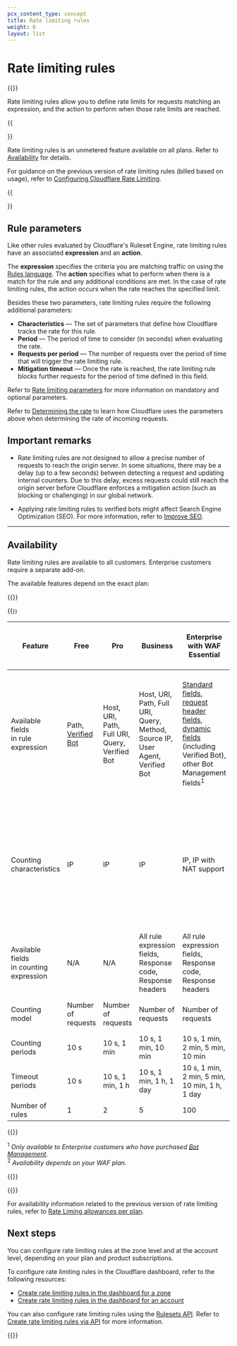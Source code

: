```yaml
---
pcx_content_type: concept
title: Rate limiting rules
weight: 6
layout: list
---
```


# Rate limiting rules

{{<content-column>}}

Rate limiting rules allow you to define rate limits for requests matching an expression, and the action to perform when those rate limits are reached.

{{<Aside type="note">}}

Rate limiting rules is an unmetered feature available on all plans. Refer to [Availability](#availability) for details.

For guidance on the previous version of rate limiting rules (billed based on usage), refer to [Configuring Cloudflare Rate Limiting](https://support.cloudflare.com/hc/articles/115001635128).

{{</Aside>}}

## Rule parameters

Like other rules evaluated by Cloudflare's Ruleset Engine, rate limiting rules have an associated **expression** and an **action**.

The **expression** specifies the criteria you are matching traffic on using the [Rules language](/ruleset-engine/rules-language/). The **action** specifies what to perform when there is a match for the rule and any additional conditions are met. In the case of rate limiting rules, the action occurs when the rate reaches the specified limit.

Besides these two parameters, rate limiting rules require the following additional parameters:

*   **Characteristics** — The set of parameters that define how Cloudflare tracks the rate for this rule.
*   **Period** — The period of time to consider (in seconds) when evaluating the rate.
*   **Requests per period** — The number of requests over the period of time that will trigger the rate limiting rule.
*   **Mitigation timeout** — Once the rate is reached, the rate limiting rule blocks further requests for the period of time defined in this field.

Refer to [Rate limiting parameters](/waf/rate-limiting-rules/parameters/) for more information on mandatory and optional parameters.

Refer to [Determining the rate](/waf/rate-limiting-rules/request-rate/) to learn how Cloudflare uses the parameters above when determining the rate of incoming requests.

## Important remarks

* Rate limiting rules are not designed to allow a precise number of requests to reach the origin server. In some situations, there may be a delay (up to a few seconds) between detecting a request and updating internal counters. Due to this delay, excess requests could still reach the origin server before Cloudflare enforces a mitigation action (such as blocking or challenging) in our global network.

* Applying rate limiting rules to verified bots might affect Search Engine Optimization (SEO). For more information, refer to [Improve SEO](/fundamentals/get-started/task-guides/improve-seo/).

---

## Availability

Rate limiting rules are available to all customers. Enterprise customers require a separate add-on.

The available features depend on the exact plan:

{{</content-column>}}

{{<table-wrap style="font-size: 87%">}}

Feature | Free | Pro | Business | Enterprise with WAF Essential | Enterprise with Advanced Rate Limiting |
---|---|---|---|---|---
Available fields<br/>in rule expression | Path, [Verified Bot](/ruleset-engine/rules-language/fields/#field-cf-bot_management-verified_bot) | Host, URI, Path, Full URI, Query, Verified Bot | Host, URI, Path, Full URI, Query, Method, Source IP, User Agent, Verified Bot | [Standard fields](/ruleset-engine/rules-language/fields/#standard-fields), [request header fields](/ruleset-engine/rules-language/fields/#http-request-header-fields), [dynamic fields](/ruleset-engine/rules-language/fields/#dynamic-fields) (including Verified Bot), other Bot Management fields<sup>1</sup> | [Standard fields](/ruleset-engine/rules-language/fields/#standard-fields), [request header fields](/ruleset-engine/rules-language/fields/#http-request-header-fields), [dynamic fields](/ruleset-engine/rules-language/fields/#dynamic-fields) (including Verified Bot), other Bot Management fields<sup>1</sup>, [request body fields](/ruleset-engine/rules-language/fields/#http-request-body-fields)<sup>2</sup>
Counting characteristics | IP | IP | IP | IP, IP with NAT support | IP, IP with NAT support, Query, Host, Headers, Cookie, ASN, Country, Path, JA3 Fingerprint<sup>1</sup>, JSON field value<sup>2</sup>, Body<sup>2</sup>, Form input value<sup>2</sup>
Available fields<br/>in counting expression | N/A | N/A | All rule expression fields, Response code, Response headers | All rule expression fields, Response code, Response headers | All rule expression fields, Response code, Response headers
Counting model | Number of requests | Number of requests | Number of requests | Number of requests | Number of requests,<br/>[complexity score](/waf/rate-limiting-rules/request-rate/#complexity-based-rate-limiting)
Counting periods | 10 s | 10 s, 1 min | 10 s, 1 min, 10 min | 10 s, 1 min, 2 min, 5 min, 10 min | 10 s, 1 min, 2 min, 5 min, 10 min, 1 h
Timeout periods | 10 s | 10 s, 1 min, 1 h | 10 s, 1 min, 1 h, 1 day | 10 s, 1 min, 2 min, 5 min, 10 min, 1 h, 1 day | 10 s, 1 min, 2 min, 5 min, 10 min, 1 h, 1 day
Number of rules | 1 | 2 | 5 | 100 | 100

{{</table-wrap>}}

<sup>1</sup> _Only available to Enterprise customers who have purchased [Bot Management](/bots/plans/bm-subscription/)._<br>
<sup>2</sup> _Availability depends on your WAF plan._

{{<content-column>}}

{{<render file="_non-contract-enablement.md" productFolder="fundamentals" >}}

For availability information related to the previous version of rate limiting rules, refer to [Rate Liming allowances per plan](/support/firewall/tools/configuring-cloudflare-rate-limiting/#rate-limiting-allowances-per-plan).

## Next steps

You can configure rate limiting rules at the zone level and at the account level, depending on your plan and product subscriptions.

To configure rate limiting rules in the Cloudflare dashboard, refer to the following resources:
* [Create rate limiting rules in the dashboard for a zone](/waf/rate-limiting-rules/create-zone-dashboard/)
* [Create rate limiting rules in the dashboard for an account](/waf/rate-limiting-rules/create-account-dashboard/)

You can also configure rate limiting rules using the [Rulesets API](/ruleset-engine/rulesets-api/). Refer to [Create rate limiting rules via API](/waf/rate-limiting-rules/create-api/) for more information.

{{</content-column>}}
